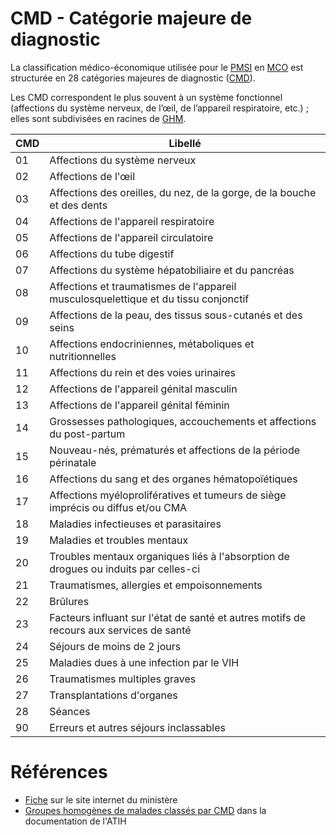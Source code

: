# CMD - Catégorie majeure de diagnostic
<!-- SPDX-License-Identifier: MPL-2.0 -->

La classification médico-économique utilisée pour le [PMSI](PMSI.md) en [MCO](MCO.md) est structurée en 28 catégories majeures de diagnostic ([CMD](CMD.md)). 

Les CMD correspondent le plus souvent à un système fonctionnel (affections du système nerveux, de l’œil, de l’appareil respiratoire, etc.) ; elles sont subdivisées en racines de [GHM](GHM.md).

|    CMD    |    Libellé                                                                                    |
|-----------|-----------------------------------------------------------------------------------------------|
|    01     |    Affections du système nerveux                                                              |
|    02     |    Affections de l'œil                                                                        |
|    03     |    Affections des oreilles, du nez, de la gorge, de la bouche et des dents                    |
|    04     |    Affections de l'appareil respiratoire                                                      |
|    05     |    Affections de l'appareil circulatoire                                                      |
|    06     |    Affections du tube digestif                                                                |
|    07     |    Affections du système hépatobiliaire et du pancréas                                        |
|    08     |    Affections et traumatismes de l'appareil musculosquelettique et du tissu conjonctif        |
|    09     |    Affections de la peau, des tissus sous-cutanés et des seins                                |
|    10     |    Affections endocriniennes, métaboliques et nutritionnelles                                 |
|    11     |    Affections du rein et des voies urinaires                                                  |
|    12     |    Affections de l'appareil génital masculin                                                  |
|    13     |    Affections de l'appareil génital féminin                                                   |
|    14     |    Grossesses pathologiques, accouchements et affections du post-partum                       |
|    15     |    Nouveau-nés, prématurés et affections de la période périnatale                             |
|    16     |    Affections du sang et des organes hématopoïétiques                                         |
|    17     |    Affections myéloprolifératives et tumeurs de siège imprécis ou diffus et/ou CMA            |
|    18     |    Maladies infectieuses et parasitaires                                                      |
|    19     |    Maladies et troubles mentaux                                                               |
|    20     |    Troubles mentaux organiques liés à l'absorption de drogues ou induits par celles-ci        |
|    21     |    Traumatismes, allergies et empoisonnements                                                 |
|    22     |    Brûlures                                                                                   |
|    23     |    Facteurs influant sur l'état de santé et autres motifs de recours aux services de santé    |
|    24     |    Séjours de moins de 2 jours                                                                |
|    25     |    Maladies dues à une infection par le VIH                                                   |
|    26     |    Traumatismes multiples graves                                                              |
|    27     |    Transplantations d'organes                                                                 |
|    28     |    Séances                                                                                    |
|    90     |    Erreurs et autres séjours inclassables                                                     |


# Références

- [Fiche](https://solidarites-sante.gouv.fr/professionnels/gerer-un-etablissement-de-sante-medico-social/financement/financement-des-etablissements-de-sante-10795/financement-des-etablissements-de-sante-glossaire/article/categorie-majeure-de-diagnostic-cmd) sur le site internet du ministère
- [Groupes homogènes de malades classés par CMD](https://www.atih.sante.fr/sites/default/files/public/content/1688/vol1an2.pdf) dans la documentation de l'ATIH